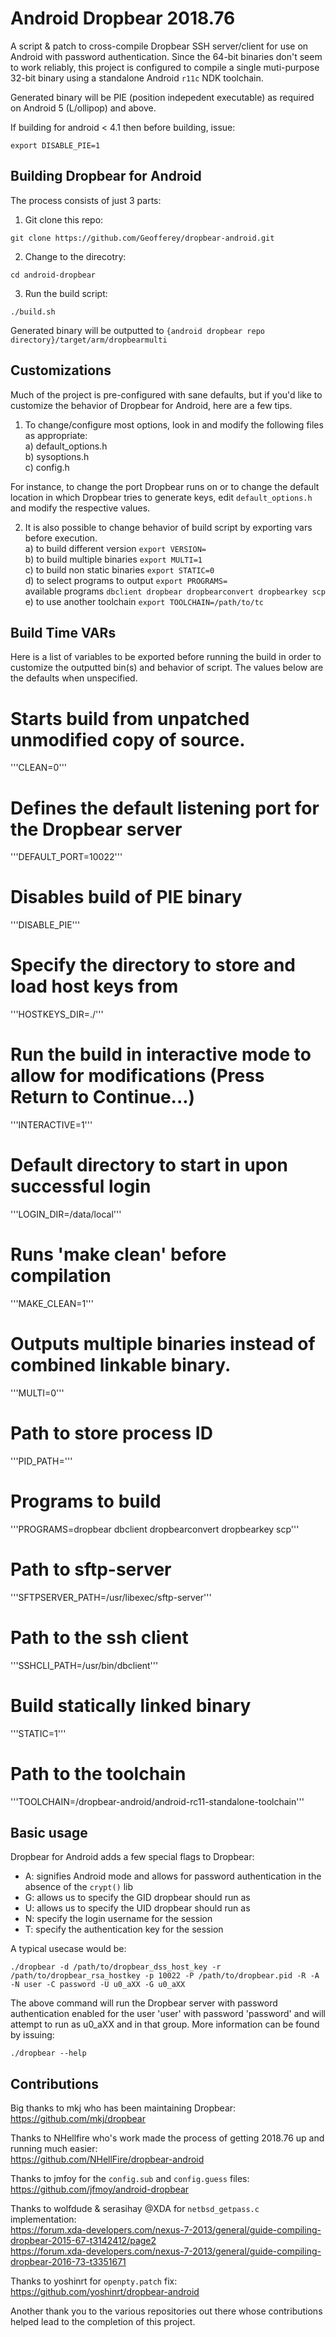 Android Dropbear 2018.76
=========

A script & patch to cross-compile Dropbear SSH server/client for use on Android with password authentication.
Since the 64-bit binaries don't seem to work reliably, this project is configured to compile a single muti-purpose 32-bit binary
using a standalone Android ```r11c``` NDK toolchain.

Generated binary will be PIE (position indepedent executable) as required on Android 5 (L/ollipop) and above.

If building for android < 4.1 then before building, issue:
```
export DISABLE_PIE=1
```

Building Dropbear for Android
----

The process consists of just 3 parts:  

1) Git clone this repo:   
```
git clone https://github.com/Geofferey/dropbear-android.git
```  

2) Change to the direcotry:  
```
cd android-dropbear
```

3) Run the build script:  
```
./build.sh
```

Generated binary will be outputted to ``{android dropbear repo directory}/target/arm/dropbearmulti``


Customizations
----

Much of the project is pre-configured with sane defaults, but if you'd like to customize the behavior of Dropbear for Android, here are a few tips.
1) To change/configure most options, look in and modify the following files as appropriate:  
	a) default_options.h  
	b) sysoptions.h  
	c) config.h  

For instance, to change the port Dropbear runs on or to change the default location in which Dropbear tries to generate keys, edit ``default_options.h`` and modify the respective values.  

2) It is also possible to change behavior of build script by exporting vars before execution.  
        a) to build different version ```export VERSION=```  
        b) to build multiple binaries ```export MULTI=1```  
        c) to build non static binaries ```export STATIC=0```  
        d) to select programs to output ```export PROGRAMS=```  
		available programs ```dbclient dropbear dropbearconvert dropbearkey scp```  
        e) to use another toolchain ```export TOOLCHAIN=/path/to/tc```  

Build Time VARs
----
Here is a list of variables to be exported before running the build in order to customize the outputted bin(s) and behavior of script. The values below are the defaults when unspecified.     

# Starts build from unpatched unmodified copy of source. 
'''CLEAN=0'''

# Defines the default listening port for the Dropbear server  
'''DEFAULT_PORT=10022'''

# Disables build of PIE binary  
'''DISABLE_PIE'''  

# Specify the directory to store and load host keys from  
'''HOSTKEYS_DIR=./'''  

# Run the build in interactive mode to allow for modifications (Press Return to Continue...)
'''INTERACTIVE=1'''  

# Default directory to start in upon successful login  
'''LOGIN_DIR=/data/local'''

# Runs 'make clean' before compilation  
'''MAKE_CLEAN=1'''

# Outputs multiple binaries instead of combined linkable binary.
'''MULTI=0'''

# Path to store process ID
'''PID_PATH='''

# Programs to build
'''PROGRAMS=dropbear dbclient dropbearconvert dropbearkey scp'''

# Path to sftp-server
'''SFTPSERVER_PATH=/usr/libexec/sftp-server'''

# Path to the ssh client
'''SSHCLI_PATH=/usr/bin/dbclient'''

# Build statically linked binary
'''STATIC=1'''

# Path to the toolchain
'''TOOLCHAIN=/dropbear-android/android-rc11-standalone-toolchain'''


Basic usage
----
Dropbear for Android adds a few special flags to Dropbear:  
- A: signifies Android mode and allows for password authentication in the absence of the ```crypt()``` lib
- G: allows us to specify the GID dropbear should run as  
- U: allows us to specify the UID dropbear should run as  
- N: specify the login username for the session  
- T: specify the authentication key for the session  

A typical usecase would be:  
```
./dropbear -d /path/to/dropbear_dss_host_key -r /path/to/dropbear_rsa_hostkey -p 10022 -P /path/to/dropbear.pid -R -A -N user -C password -U u0_aXX -G u0_aXX
```

The above command will run the Dropbear server with password authentication enabled for the user 'user' with password 'password' and will attempt to run as u0_aXX and in that group. More information can be found by issuing:  
  
```
./dropbear --help
````

Contributions
----
Big thanks to mkj who has been maintaining Dropbear:  
https://github.com/mkj/dropbear


Thanks to NHellfire who's work made the process of getting 2018.76 up and running much easier:  
https://github.com/NHellFire/dropbear-android  


Thanks to jmfoy for the ```config.sub``` and ```config.guess``` files:  
https://github.com/jfmoy/android-dropbear


Thanks to wolfdude & serasihay @XDA for ```netbsd_getpass.c``` implementation:  
https://forum.xda-developers.com/nexus-7-2013/general/guide-compiling-dropbear-2015-67-t3142412/page2  
https://forum.xda-developers.com/nexus-7-2013/general/guide-compiling-dropbear-2016-73-t3351671  


Thanks to yoshinrt for ```openpty.patch``` fix:  
https://github.com/yoshinrt/dropbear-android

Another thank you to the various repositories out there whose contributions helped lead to the completion of this project.
